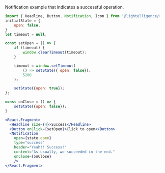 Notification example that indicates a successful operation.

```jsx
import { Headline, Button, Notification, Icon } from '@lightelligence/react';
initialState = {
    open: false,
}
let timeout = null;

const setOpen = () => {
    if (timeout) {
        window.clearTimeout(timeout);
    }

    timeout = window.setTimeout(
        () => setState({ open: false}),
        5200
    );

    setState({open: true});
};

const onClose = () => {
    setState({open: false});
}

<React.Fragment>
  <Headline size={4}>Success</Headline>
  <Button onClick={setOpen}>Click to open</Button>
  <Notification 
    open={state.open} 
    type="success" 
    header="Yeah!! Success!"
    content="As usually, we succeeded in the end." 
    onClose={onClose}
    />
</React.Fragment>
```

<!-- 

Notification example that indicates an error.

```jsx
import { Headline, Button, Notification, Icon } from '@lightelligence/react';
initialState = {
    open: false,
}
let timeout = null;

const setOpen = () => {
    if (timeout) {
        window.clearTimeout(timeout);
    }

    timeout = window.setTimeout(
        () => setState({ open: false}),
        800
    );

    setState({open: true});
};

<React.Fragment>
  <Headline size={4}>Error</Headline>
  <Button onClick={setOpen}>Click to open</Button>
  <Notification open={state.open} color="error">
    <Icon name="done_outline"/>Something went horribly wrong.
  </Notification>
</React.Fragment>
```

Source code for a simple Notification component.

```jsx static
    <Notification>
        Lorem Ipsum Dolor sit amet
    </Notification>
```

Source code for a Notification component with an icon.

```jsx static
    <Notification>
        <Icon name="error_outline"/>Error
    </Notification>
```

Source code for a Notification component indicating success.

```jsx static
    <Notification type="success">
        Success!
    </Notification>
``` 

-->
